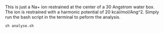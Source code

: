 This is just a Na+ ion restrained at the center of a 30 Angstrom water box. The ion is restrained with a harmonic potential of 20 kcal/mol/Ang^2. Simply run the bash script in the terminal to peform the analysis.
```
sh analyse.sh
```
